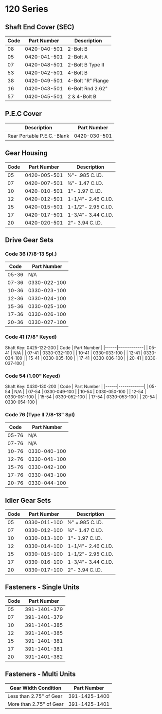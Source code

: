 # 120 Series

## Shaft End Cover (SEC)
| Code | Part Number | Description |
|------|-------------|-------------|
| 08 | 0420-040-501 | 2-Bolt B |
| 05 | 0420-041-501 | 2-Bolt A |
| 07 | 0420-048-501 | 2-Bolt B Type II |
| 53 | 0420-042-501 | 4-Bolt B |
| 38 | 0420-049-501 | 4-Bolt "R" Flange |
| 16 | 0420-043-501 | 6-Bolt Rnd 2.62" |
| 57 | 0420-045-501 | 2 & 4-Bolt B |

## P.E.C Cover
| Description | Part Number |
|-------------|-------------|
| Rear Portable P.E.C.-Blank | 0420-030-501 |

## Gear Housing
| Code | Part Number | Description |
|------|-------------|-------------|
| 05 | 0420-005-501 | ½"- .985 C.I.D. |
| 07 | 0420-007-501 | ¾"- 1.47 C.I.D. |
| 10 | 0420-010-501 | 1"- 1.97 C.I.D. |
| 12 | 0420-012-501 | 1-1/4"- 2.46 C.I.D. |
| 15 | 0420-015-501 | 1-1/2"- 2.95 C.I.D. |
| 17 | 0420-017-501 | 1-3/4"- 3.44 C.I.D. |
| 20 | 0420-020-501 | 2"- 3.94 C.I.D. |

## Drive Gear Sets

### Code 36 (7/8-13 Spl.)
| Code | Part Number |
|------|-------------|
| 05-36 | N/A |
| 07-36 | 0330-022-100 |
| 10-36 | 0330-023-100 |
| 12-36 | 0330-024-100 |
| 15-36 | 0330-025-100 |
| 17-36 | 0330-026-100 |
| 20-36 | 0330-027-100 |

### Code 41 (7/8" Keyed)
Shaft Key: 0425-122-200
| Code | Part Number |
|------|-------------|
| 05-41 | N/A |
| 07-41 | 0330-032-100 |
| 10-41 | 0330-033-100 |
| 12-41 | 0330-034-100 |
| 15-41 | 0330-035-100 |
| 17-41 | 0330-036-100 |
| 20-41 | 0330-037-100 |

### Code 54 (1.00" Keyed)
Shaft Key: 0430-130-200
| Code | Part Number |
|------|-------------|
| 05-54 | N/A |
| 07-54 | 0330-049-100 |
| 10-54 | 0330-050-100 |
| 12-54 | 0330-051-100 |
| 15-54 | 0330-052-100 |
| 17-54 | 0330-053-100 |
| 20-54 | 0330-054-100 |

### Code 76 (Type II 7/8-13" Spl)
| Code | Part Number |
|------|-------------|
| 05-76 | N/A |
| 07-76 | N/A |
| 10-76 | 0330-040-100 |
| 12-76 | 0330-041-100 |
| 15-76 | 0330-042-100 |
| 17-76 | 0330-043-100 |
| 20-76 | 0330-044-100 |

## Idler Gear Sets
| Code | Part Number | Description |
|------|-------------|-------------|
| 05 | 0330-011-100 | ½" =.985 C.I.D. |
| 07 | 0330-012-100 | ¾"- 1.47 C.I.D. |
| 10 | 0330-013-100 | 1"- 1.97 C.I.D. |
| 12 | 0330-014-100 | 1-1/4"- 2.46 C.I.D. |
| 15 | 0330-015-100 | 1-1/2"- 2.95 C.I.D. |
| 17 | 0330-016-100 | 1-3/4"- 3.44 C.I.D. |
| 20 | 0330-017-100 | 2"- 3.94 C.I.D. |

## Fasteners - Single Units
| Code | Part Number |
|------|-------------|
| 05 | 391-1401-379 |
| 07 | 391-1401-379 |
| 10 | 391-1401-385 |
| 12 | 391-1401-385 |
| 15 | 391-1401-381 |
| 17 | 391-1401-381 |
| 20 | 391-1401-382 |

## Fasteners - Multi Units
| Gear Width Condition | Part Number |
|--------------------|-------------|
| Less than 2.75" of Gear | 391-1425-1400 |
| More than 2.75" of Gear | 391-1425-1401 |